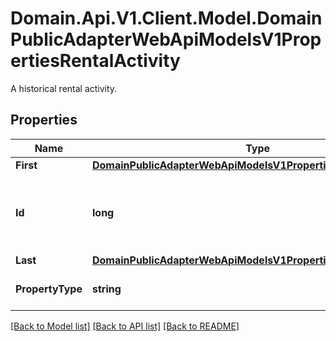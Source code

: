 # Domain.Api.V1.Client.Model.DomainPublicAdapterWebApiModelsV1PropertiesRentalActivity
A historical rental activity.
## Properties

Name | Type | Description | Notes
------------ | ------------- | ------------- | -------------
**First** | [**DomainPublicAdapterWebApiModelsV1PropertiesActivityBoundary**](DomainPublicAdapterWebApiModelsV1PropertiesActivityBoundary.md) |  | [optional] 
**Id** | **long** | The APM National Activity identifier for the record. | [optional] 
**Last** | [**DomainPublicAdapterWebApiModelsV1PropertiesActivityBoundary**](DomainPublicAdapterWebApiModelsV1PropertiesActivityBoundary.md) |  | [optional] 
**PropertyType** | **string** | The type of the property. | [optional] 

[[Back to Model list]](../README.md#documentation-for-models) [[Back to API list]](../README.md#documentation-for-api-endpoints) [[Back to README]](../README.md)

